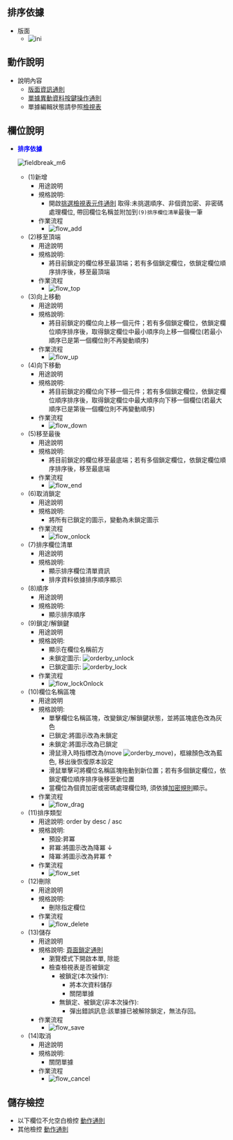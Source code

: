 ## <div id="layout">排序依據</div>

* 版面
  * ![ini]

## <div id="form-action">動作說明</div>

* 說明內容
  * [版面資訊通則](../RulesOther/README.md#ruleother1)
  * [單據異動資料按鍵操作通則](../RulesButton/README#rulebutton2) 
  * 單據編輯狀態請參照[檢視表][index]
## <div id="object-desc">欄位說明</div>
* <p id="fieldbreak6" style="color:blue;font-weight:bold">排序依據</p>
    
    ![fieldbreak_m6]  

    * <t>(1)新增</t>
      * 用途說明
      * 規格說明: 
        * 開啟[挑選檢視表元件通則][link_ruledialog8] 取得:未挑選順序、非個資加密、非密碼處理欄位, 帶回欄位名稱並附加到`(9)排序欄位清單`最後一筆
      * 作業流程
        * ![flow_add]
    * <t>(2)移至頂端</t>
      * 用途說明
      * 規格說明:
        * 將目前鎖定的欄位移至最頂端；若有多個鎖定欄位，依鎖定欄位順序排序後，移至最頂端
      * 作業流程
        * ![flow_top]
    * <t>(3)向上移動</t>
      * 用途說明
      * 規格說明:
        * 將目前鎖定的欄位向上移一個元件；若有多個鎖定欄位，依鎖定欄位順序排序後，取得鎖定欄位中最小順序向上移一個欄位(若最小順序已是第一個欄位則不再變動順序)
      * 作業流程
        * ![flow_up]
    * <t>(4)向下移動</t>
      * 用途說明
      * 規格說明:
        * 將目前鎖定的欄位向下移一個元件；若有多個鎖定欄位，依鎖定欄位順序排序後，取得鎖定欄位中最大順序向下移一個欄位(若最大順序已是第後一個欄位則不再變動順序)
      * 作業流程
        * ![flow_down]
    * <t>(5)移至最後</t>
      * 用途說明
      * 規格說明:
        * 將目前鎖定的欄位移至最底端；若有多個鎖定欄位，依鎖定欄位順序排序後，移至最底端
      * 作業流程
        * ![flow_end]
    * <t>(6)取消鎖定</t>
      * 用途說明
      * 規格說明:
        * 將所有已鎖定的圖示，變動為未鎖定圖示
      * 作業流程
        * ![flow_onlock]
    * <t>(7)排序欄位清單</t>
      * 用途說明
      * 規格說明:
        * 顯示排序欄位清單資訊
        * 排序資料依據排序順序顯示 
    * <t>(8)順序</t>
      * 用途說明
      * 規格說明:
        * 顯示排序順序
    * <t>(9)鎖定/解鎖鍵</t>
      * 用途說明
      * 規格說明:
        * 顯示在欄位名稱前方
        * 未鎖定圖示: ![orderby_unlock]
        * 已鎖定圖示: ![orderby_lock]
      * 作業流程
        * ![flow_lockOnlock]
    * <t>(10)欄位名稱區塊</t>
      * 用途說明
      * 規格說明:
        * 單擊欄位名稱區塊，改變鎖定/解鎖鍵狀態，並將區塊底色改為灰色
        * 已鎖定:將圖示改為未鎖定
        * 未鎖定:將圖示改為已鎖定
        * 滑鼠滑入時指標改為(move ![orderby_move])，框線顏色改為藍色, 移出後恢復原本設定
        * 滑鼠單擊可將欄位名稱區塊拖動到新位置；若有多個鎖定欄位，依鎖定欄位順序排序後移至新位置
        * 當欄位為個資加密或密碼處理欄位時, 須依據[加密規則][link_other5]顯示。
      * 作業流程
        * ![flow_drag]
    * <t>(11)排序類型</t>
      * 用途說明: order by desc / asc
      * 規格說明:
        * 預設:昇冪
        * 昇冪:將圖示改為降冪 ↓
        * 降冪:將圖示改為昇冪 ↑
      * 作業流程
        * ![flow_set]
    * <t>(12)刪除</t>
      * 用途說明
      * 規格說明:
        * 刪除指定欄位
      * 作業流程
        * ![flow_delete]
    * <t>(13)儲存</t>
      * 用途說明
      * 規格說明: [頁面鎖定通則][link_other4]
        * 瀏覽模式下開啟本單, 除能
        * 檢查檢視表是否被鎖定
          * 被鎖定(本次操作):               
              * 將本次資料儲存
              * 關閉單據
          * 無鎖定、被鎖定(非本次操作):
            * 彈出錯誤訊息:該單據已被解除鎖定，無法存回。
      * 作業流程
        * ![flow_save]
    * <t>(14)取消</t>
      * 用途說明
      * 規格說明:
        * 關閉單據
      * 作業流程
        * ![flow_cancel]
      
## <div id="save-action">儲存檢控</div>
* 以下欄位不允空白檢控 [動作通則][link_other2]
* 其他檢控 [動作通則][link_other3]
    
<!-- 圖示_介面 -->
[ini]:attachment/ini_orderby.png "[介面]排序依據"
[fieldbreak_m6]:attachment/mark_ini_orderby.png "[欄位說明]排序依據"
[orderby_unlock]:attachment/orderby_unlock.png "未鎖定圖示"
[orderby_lock]:attachment/orderby_lock.png "已鎖定圖示"
[orderby_move]:attachment/orderby_move.png "移動圖示"

[flow_add]:attachment/Diagram_orderby_add.png "新增"
[flow_top]:attachment/Diagram_orderby_top.png "置頂"
[flow_up]:attachment/Diagram_orderby_up.png "上移"
[flow_down]:attachment/Diagram_orderby_down.png "下移"
[flow_end]:attachment/Diagram_orderby_end.png "置底"
[flow_onlock]:attachment/Diagram_orderby_onlock.png "解除鎖定"
[flow_lockOnlock]:attachment/Diagram_orderby_lockOnlock.png "鎖定/解除鎖定"
[flow_drag]:attachment/Diagram_orderby_drag.png "拖曳欄位"
[flow_set]:attachment/Diagram_orderby_set.png "排序設定"
[flow_delete]:attachment/Diagram_orderby_delete.png "刪除"
[flow_save]:attachment/Diagram_orderby_save.png "儲存"
[flow_cancel]:attachment/Diagram_orderby_cancel.png "取消"

<!-- 超連結 -->
[link_other1]:{4}/IDE/Specification/RulesOther/README?id=ruleother9 "共用通則_其他操作/打樣通則"
[link_other2]:{4}/IDE/Specification/RulesOther/README?id=ruleother7 "共用通則_其他操作/儲存檢控_不允空白"
[link_other3]:{4}/IDE/Specification/RulesOther/README?id=ruleother8 "共用通則_其他操作/儲存檢控_其他"
[link_other4]:{4}/IDE/Specification/RulesOther/README?id=ruleother10 "共用通則_其他操作/鎖定通則"
[link_other5]:{4}/IDE/Specification/RulesOther/README?id=ruleother11 "共用通則_其他操作/個資加密通則"
[link_ruledialog8]:{4}/IDE/Specification/RulesDialog/README#ruledialog8 "共用通則_開啟單據/挑選檢視表元件通則"
[index]:./README "檢視表主頁"